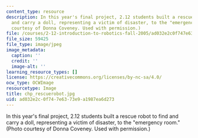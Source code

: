 ```yaml
---
content_type: resource
description: In this year's final project, 2.12 students built a rescue robot to find
  and carry a doll, representing a victim of disaster, to the "emergency room." (Photo
  courtesy of Donna Coveney. Used with permission.)
file: /courses/2-12-introduction-to-robotics-fall-2005/ad032e2c0f747e6373e9a1987ea6d273_chp_rescuerobot.jpg
file_size: 59425
file_type: image/jpeg
image_metadata:
  caption: ''
  credit: ''
  image-alt: ''
learning_resource_types: []
license: https://creativecommons.org/licenses/by-nc-sa/4.0/
ocw_type: OCWImage
resourcetype: Image
title: chp_rescuerobot.jpg
uid: ad032e2c-0f74-7e63-73e9-a1987ea6d273
---
```

In this year's final project, 2.12 students built a rescue robot to find and carry a doll, representing a victim of disaster, to the "emergency room." (Photo courtesy of Donna Coveney. Used with permission.)